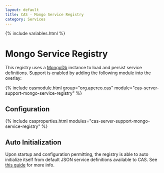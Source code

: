 ```yaml
---
layout: default
title: CAS - Mongo Service Registry
category: Services
---
```


{% include variables.html %}

# Mongo Service Registry

This registry uses a [MongoDb](https://www.mongodb.org/) instance to load and persist service definitions.
Support is enabled by adding the following module into the overlay:

{% include casmodule.html group="org.apereo.cas" module="cas-server-support-mongo-service-registry" %}

## Configuration

{% include casproperties.html modules="cas-server-support-mongo-service-registry" %}

## Auto Initialization

Upon startup and configuration permitting, the registry is able to auto initialize itself from default JSON service definitions available to CAS. See [this guide](AutoInitialization-Service-Management.html) for more info.
